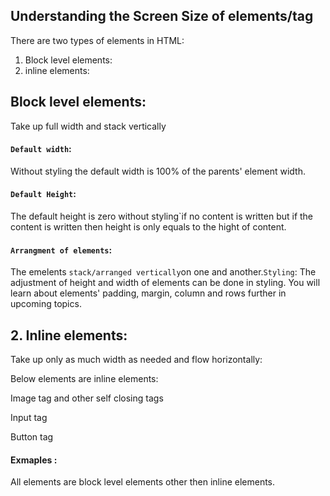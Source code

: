 ## Understanding the Screen Size of elements/tag

There are two types of elements in HTML:

1.  Block level elements:
2.  inline elements:

## Block level elements:

Take up full width and stack vertically

#### `Default width`:

Without styling the default width is 100% of the parents' element width.

#### `Default Height`:

The default height is zero without styling`if no content is written but if the content is written then height is only equals to the hight of content.

#### `Arrangment of elements`:

The emelents `stack/arranged vertically`on one and another.`Styling`: The adjustment of height and width of elements can be done in styling.
You will learn about elements' padding, margin, column and rows further in upcoming topics.

## 2. Inline elements:

Take up only as much width as needed and flow horizontally:

Below elements are inline elements:

Image tag and other self closing tags

Input tag

Button tag

#### Exmaples :

All elements are block level elements other then inline elements.
